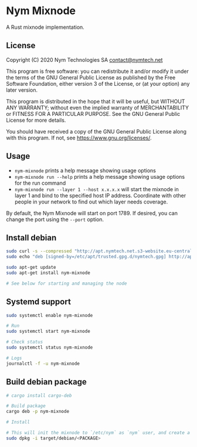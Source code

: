 <!--
Copyright 2020 - Nym Technologies SA <contact@nymtech.net>
SPDX-License-Identifier: GPL-3.0-only
-->

# Nym Mixnode

A Rust mixnode implementation.

## License

Copyright (C) 2020 Nym Technologies SA <contact@nymtech.net>

This program is free software: you can redistribute it and/or modify
it under the terms of the GNU General Public License as published by
the Free Software Foundation, either version 3 of the License, or
(at your option) any later version.

This program is distributed in the hope that it will be useful,
but WITHOUT ANY WARRANTY; without even the implied warranty of
MERCHANTABILITY or FITNESS FOR A PARTICULAR PURPOSE.  See the
GNU General Public License for more details.

You should have received a copy of the GNU General Public License
along with this program.  If not, see <https://www.gnu.org/licenses/>.

## Usage

* `nym-mixnode` prints a help message showing usage options
* `nym-mixnode run --help` prints a help message showing usage options for the run command
* `nym-mixnode run --layer 1 --host x.x.x.x` will start the mixnode in layer 1 and bind to the specified host IP address. Coordinate with other people in your network to find out which layer needs coverage.

By default, the Nym Mixnode will start on port 1789. If desired, you can change the port using the `--port` option.

## Install debian

```bash
sudo curl -s --compressed "http://apt.nymtech.net.s3-website.eu-central-1.amazonaws.com/nymtech.gpg" | gpg --dearmor | sudo tee /etc/apt/trusted.gpg.d/nymtech.gpg > /dev/null
sudo echo "deb [signed-by=/etc/apt/trusted.gpg.d/nymtech.gpg] http://apt.nymtech.net.s3-website.eu-central-1.amazonaws.com/ squeeze main" > /etc/apt/sources.list.d/nymtech.list

sudo apt-get update
sudo apt-get install nym-mixnode

# See below for starting and managing the node
```

## Systemd support

```bash
sudo systemctl enable nym-mixnode

# Run 
sudo systemctl start nym-mixnode

# Check status
sudo systemctl status nym-mixnode

# Logs
journalctl -f -u nym-mixnode

```

## Build debian package

```bash 
# cargo install cargo-deb

# Build package
cargo deb -p nym-mixnode

# Install

# This will init the mixnode to `/etc/nym` as `nym` user, and create a systemd service
sudo dpkg -i target/debian/<PACKAGE>
```